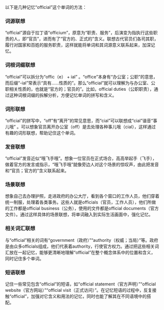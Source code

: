 以下是几种记忆“official”这个单词的方法：

### 词源联想
“official”源自于拉丁语“officium”，原意为“职责、服务”，后演变为指执行这些职责的人，即“官员”，进而有了“官方的、正式的”含义。联想古代官员们各司其职，履行对国家和百姓的服务职责，这样就能将单词和其词源意义联系起来，加深记忆。

### 词根词缀联想
“official”可以拆分为“offic（e） + ial” 。“office”本身有“办公室；公职”的意思，而后缀“-ial”常表示“具有……性质的”。那么“official”就可以理解为与办公室、公职相关性质的，也就是“官方的；官员的”。比如，official duties（公职职责），通过这种词根词缀的拆解分析，方便记忆单词的拼写和含义。

### 词形联想
“official”的拼写中，“off”有“离开”的常见意思，而“cial”可以联想成“cial”谐音“事儿哦” 。可以想象官员离开办公室（off）是去处理各种事儿哦（cial），这样通过有趣的词形联想，帮助记住这个单词。

### 发音联想
“official”发音近似“哦飞手哦”。想象一位官员在正式场合，高高举起手（飞手），做着官方的发言或指示，“哦飞手哦”就像旁边人对这个场景的惊叹声，由此把发音和“官员；官方的”含义联系起来。

### 场景联想
想象自己去办理护照，走进政府的办公大厅，看到各个窗口的工作人员，他们穿着统一制服，处理着各类事务。这些人就是officials（官员，工作人员），他们所做的工作都是official business（公务），使用的文件都是official documents（官方文件）。通过这样具体的场景联想，将单词融入到实际生活画面中，强化记忆。

### 相关词汇联想
与“official”相关的词有“government（政府）”“authority（权威；当局）”等。政府是由众多officials组成，他们代表着authority，行使官方权力。通过把这些相关词汇放在一起记忆，能够更清晰地理解“official”在整个概念体系中的位置和含义，同时记住多个单词。

### 短语联想
记住一些常见包含“official”的短语，如“official statement（官方声明）”“official website（官方网站）”“official visit（正式访问）”。在记忆短语的过程中，反复接触“official”，加强对它含义和用法的记忆，同时也能了解其在不同语境中的搭配。 
